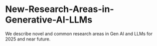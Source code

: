 # New-Research-Areas-in-Generative-AI-LLMs
We describe novel and common research areas in Gen AI and LLMs for 2025 and near future.
